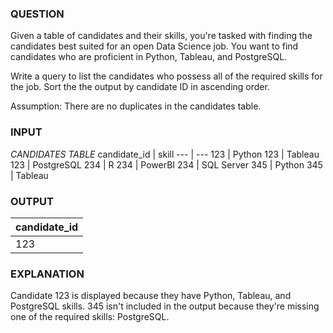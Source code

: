 ### QUESTION
Given a table of candidates and their skills, you're tasked with finding the candidates best suited for an open Data Science job. You want to find candidates who are proficient in Python, Tableau, and PostgreSQL.

Write a query to list the candidates who possess all of the required skills for the job. Sort the the output by candidate ID in ascending order.

Assumption: There are no duplicates in the candidates table.

### INPUT

*CANDIDATES TABLE*
candidate_id |	skill
--- | ---
123 |	Python
123 |	Tableau
123	| PostgreSQL
234 |	R
234 |	PowerBI
234 |	SQL Server
345 |	Python
345 |	Tableau

### OUTPUT
candidate_id|
---|
123|

### EXPLANATION
Candidate 123 is displayed because they have Python, Tableau, and PostgreSQL skills. 345 isn't included in the output because they're missing one of the required skills: PostgreSQL.
